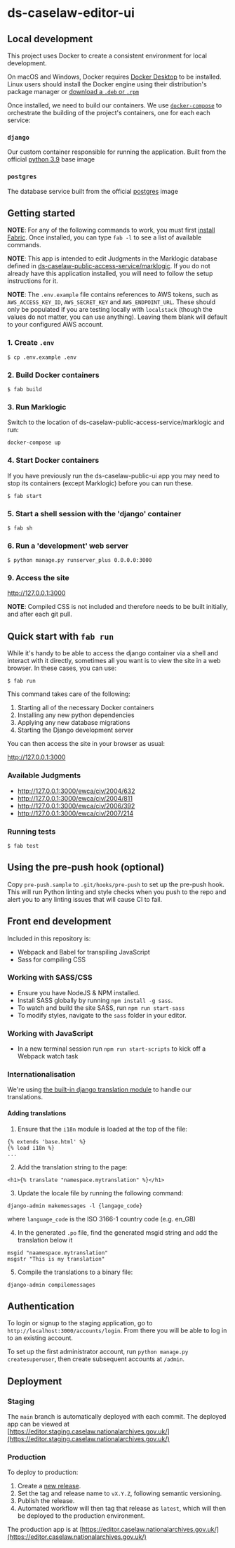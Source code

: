 
# ds-caselaw-editor-ui

## Local development

This project uses Docker to create a consistent environment for local development.

On macOS and Windows, Docker requires [Docker
Desktop](https://www.docker.com/products/docker-desktop) to be installed. Linux
users should install the Docker engine using their distribution's package
manager or [download a `.deb` or
`.rpm`](https://docs.docker.com/engine/install/)

Once installed, we need to build our containers. We use
[`docker-compose`](https://docs.docker.com/compose/) to orchestrate the
building of the project's containers, one for each each service:

### `django`

Our custom container responsible for running the application. Built from the
official [python 3.9](https://hub.docker.com/_/python/) base image

### `postgres`

The database service built from the official [postgres](https://hub.docker.com/_/postgres/) image

## Getting started

**NOTE**: For any of the following commands to work, you must first [install Fabric](https://www.fabfile.org/installing.html). Once installed, you can type `fab -l` to see a list of available commands.

**NOTE**: This app is intended to edit Judgments in the Marklogic database defined in [ds-caselaw-public-access-service/marklogic](https://github.com/nationalarchives/ds-caselaw-public-access-service/tree/main/marklogic). If you do
not already have this application installed, you will need to follow the setup instructions for it.

**NOTE**: The `.env.example` file contains references to AWS tokens, such as `AWS_ACCESS_KEY_ID`, `AWS_SECRET_KEY` and `AWS_ENDPOINT_URL`. These should only be populated if you are testing locally with `localstack` (though the values do not matter, you can use anything). Leaving them blank will default to your configured AWS account.

### 1. Create `.env`

```console
$ cp .env.example .env
```

### 2. Build Docker containers

```console
$ fab build
```

### 3. Run Marklogic

Switch to the location of ds-caselaw-public-access-service/marklogic and run:

```console
docker-compose up
```

### 4. Start Docker containers

If you have previously run the ds-caselaw-public-ui app you may need to stop its containers (except Marklogic) before
you can run these.

```console
$ fab start
```

### 5. Start a shell session with the 'django' container

```console
$ fab sh
```

### 6. Run a 'development' web server

```console
$ python manage.py runserver_plus 0.0.0.0:3000
```

### 9. Access the site

<http://127.0.0.1:3000>

**NOTE**: Compiled CSS is not included and therefore needs to be built initially, and after each git pull.

## Quick start with `fab run`

While it's handy to be able to access the django container via a shell and interact with it directly, sometimes all you
want is to view the site in a web browser. In these cases, you can use:

```console
$ fab run
```

This command takes care of the following:

1. Starting all of the necessary Docker containers
2. Installing any new python dependencies
3. Applying any new database migrations
4. Starting the Django development server

You can then access the site in your browser as usual:

<http://127.0.0.1:3000>

### Available Judgments

- <http://127.0.0.1:3000/ewca/civ/2004/632>
- <http://127.0.0.1:3000/ewca/civ/2004/811>
- <http://127.0.0.1:3000/ewca/civ/2006/392>
- <http://127.0.0.1:3000/ewca/civ/2007/214>

### Running tests

```console
$ fab test
```

## Using the pre-push hook (optional)

Copy `pre-push.sample` to `.git/hooks/pre-push` to set up the pre-push hook. This will run Python linting and style checks when you push to the repo and alert you to any linting issues that will cause CI to fail.

## Front end development

Included in this repository is:

* Webpack and Babel for transpiling JavaScript
* Sass for compiling CSS

### Working with SASS/CSS

* Ensure you have NodeJS & NPM installed.
* Install SASS globally by running `npm install -g sass`.
* To watch and build the site SASS, run `npm run start-sass`
* To modify styles, navigate to the `sass` folder in your editor.

### Working with JavaScript

* In a new terminal session run `npm run start-scripts` to kick off a Webpack watch task

### Internationalisation

We're using [the built-in django translation module](https://docs.djangoproject.com/en/4.0/topics/i18n/translation) to handle our translations.

#### Adding translations

1) Ensure that the `i18n` module is loaded at the top of the file:

```django
{% extends 'base.html' %}
{% load i18n %}
...
```

2) Add the translation string to the page:
```
<h1>{% translate "namespace.mytranslation" %}</h1>
```

3) Update the locale file by running the following command:
```
django-admin makemessages -l {langage_code}
```

where `language_code` is the ISO 3166-1 country code (e.g. en_GB)

4) In the generated `.po` file, find the generated msgid string and add the translation below it

```
msgid "naamespace.mytranslation"
msgstr "This is my translation"
```

5) Compile the translations to a binary file:
```
django-admin compilemessages
```

## Authentication

To login or signup to the staging application, go to `http://localhost:3000/accounts/login`. From there you will be able to log in to an existing account.

To set up the first administrator account, run `python manage.py createsuperuser`, then create subsequent accounts at `/admin`.

## Deployment

### Staging

The `main` branch is automatically deployed with each commit. The deployed app can be viewed at [https://editor.staging.caselaw.nationalarchives.gov.uk/](https://editor.staging.caselaw.nationalarchives.gov.uk/)

### Production

To deploy to production:

1. Create a [new release](https://github.com/nationalarchives/ds-caselaw-editor-ui/releases).
2. Set the tag and release name to `vX.Y.Z`, following semantic versioning.
3. Publish the release.
4. Automated workflow will then tag that release as `latest`, which will then be deployed to the production environment.

The production app is at [https://editor.caselaw.nationalarchives.gov.uk/](https://editor.caselaw.nationalarchives.gov.uk/)
